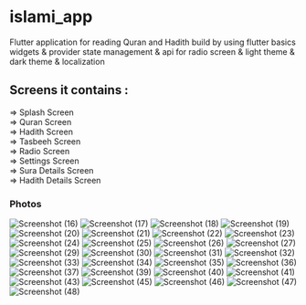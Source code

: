 # islami_app

Flutter application for reading Quran and Hadith build by using flutter basics widgets & provider state management & api for radio screen & light theme & dark theme & localization

## Screens it contains : 
=> Splash Screen                                                                                                                                                       
=> Quran Screen                                                                                                                                                         
=> Hadith Screen                                                                                                                                                       
=> Tasbeeh Screen                                                                                                                                                       
=> Radio Screen                                                                                                                                                         
=> Settings Screen                                                                                                                                                     
=> Sura Details Screen                                                                                                                                                 
=> Hadith Details Screen                                                                                                                                               

### Photos

![Screenshot (16)](https://user-images.githubusercontent.com/98716306/219905387-3b369358-ac75-4ff9-abf1-e3131b33d27d.png)
![Screenshot (17)](https://user-images.githubusercontent.com/98716306/219905391-b7f2e133-2cf9-443b-8c66-83b7c32a590c.png)
![Screenshot (18)](https://user-images.githubusercontent.com/98716306/219905394-7af7dd6f-6404-4d3d-a4af-9a4a48062069.png)
![Screenshot (19)](https://user-images.githubusercontent.com/98716306/219905397-209e91ab-9124-4fa1-b4dc-e3b9750845c7.png)
![Screenshot (20)](https://user-images.githubusercontent.com/98716306/219905404-b850de81-59a1-4d9a-95d4-e38b6352d324.png)
![Screenshot (21)](https://user-images.githubusercontent.com/98716306/219905406-eafe3e88-3116-423c-9471-3833cd83e4c9.png)
![Screenshot (22)](https://user-images.githubusercontent.com/98716306/219905408-eff377aa-ae6a-4495-b22f-e942a9d7f568.png)
![Screenshot (23)](https://user-images.githubusercontent.com/98716306/219905410-95842c8f-13d7-4de1-b8a6-2e9909357e4f.png)
![Screenshot (24)](https://user-images.githubusercontent.com/98716306/219905416-50098ac5-276a-4882-b156-f6ffc4db4ef1.png)
![Screenshot (25)](https://user-images.githubusercontent.com/98716306/219905420-3d77ea7e-2845-4e25-96cd-35d0cb92ba84.png)
![Screenshot (26)](https://user-images.githubusercontent.com/98716306/219905425-8b08396d-88d4-4531-b455-778ba6065539.png)
![Screenshot (27)](https://user-images.githubusercontent.com/98716306/219905426-9d825db3-3e09-4667-acc6-62e6f2ffa338.png)
![Screenshot (29)](https://user-images.githubusercontent.com/98716306/219905428-669a0aaf-651e-4df6-bf9c-fc4722eae8da.png)
![Screenshot (30)](https://user-images.githubusercontent.com/98716306/219905432-e8927599-5ec2-48c4-85d0-31838391ac89.png)
![Screenshot (31)](https://user-images.githubusercontent.com/98716306/219905439-7c887311-be82-4dc1-9ec4-31211def3281.png)
![Screenshot (32)](https://user-images.githubusercontent.com/98716306/219905441-05176ef1-1a85-416c-bc7d-c1af25b6e595.png)
![Screenshot (33)](https://user-images.githubusercontent.com/98716306/219905442-25d6e5da-5430-44c0-a6f2-05654b03fd4d.png)
![Screenshot (34)](https://user-images.githubusercontent.com/98716306/219905443-d3828b09-a96a-4daf-8d9e-ec5d440afaab.png)
![Screenshot (35)](https://user-images.githubusercontent.com/98716306/219905446-e98ddf71-4e55-4637-9618-ce68a100914a.png)
![Screenshot (36)](https://user-images.githubusercontent.com/98716306/219905447-c608c31c-cc27-4274-adfd-d1230f2a02fd.png)
![Screenshot (37)](https://user-images.githubusercontent.com/98716306/219905448-b70064a5-d934-4d6d-9b0e-5539b9e37a52.png)
![Screenshot (39)](https://user-images.githubusercontent.com/98716306/219905450-6ef8a387-6eaf-4405-a0c9-85105c3574de.png)
![Screenshot (40)](https://user-images.githubusercontent.com/98716306/219905452-d7886cb3-7ef7-4cef-8a12-8dd4a7f312dc.png)
![Screenshot (41)](https://user-images.githubusercontent.com/98716306/219905453-67678dcf-488b-4bb5-ad6b-99454b89969b.png)
![Screenshot (43)](https://user-images.githubusercontent.com/98716306/219905455-c590c9f0-ade4-4721-9bb4-9260416a4773.png)
![Screenshot (45)](https://user-images.githubusercontent.com/98716306/219905457-4695b3cf-cfbe-4bc1-b344-f15eaeec127e.png)
![Screenshot (46)](https://user-images.githubusercontent.com/98716306/219905459-66b3bb6e-2013-4d4a-a1b2-562892d0b055.png)
![Screenshot (47)](https://user-images.githubusercontent.com/98716306/219905466-b29cca16-2906-4416-bb49-0d2bfbc14e70.png)
![Screenshot (48)](https://user-images.githubusercontent.com/98716306/219905471-53331ef2-c747-4b65-a104-40dc3efc73c9.png)
